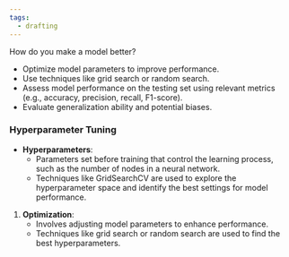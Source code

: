 ```yaml
---
tags:
  - drafting
---
```

How do you make a model better?

- Optimize model parameters to improve performance.
- Use techniques like grid search or random search.
- Assess model performance on the testing set using relevant metrics (e.g., accuracy, precision, recall, F1-score).
- Evaluate generalization ability and potential biases.
### Hyperparameter Tuning

- **Hyperparameters**:
  - Parameters set before training that control the learning process, such as the number of nodes in a neural network.
  - Techniques like GridSearchCV are used to explore the hyperparameter space and identify the best settings for model performance.

1. **Optimization**:
   - Involves adjusting model parameters to enhance performance.
   - Techniques like grid search or random search are used to find the best hyperparameters.